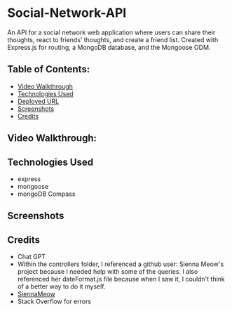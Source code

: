 # Social-Network-API
An API for a social network web application where users can share their thoughts, react to friends’ thoughts, and create a friend list. Created with Express.js for routing, a MongoDB database, and the Mongoose ODM.

## Table of Contents:
- [Video Walkthrough](video-walkthrough)
- [Technologies Used](technologies-used)
- [Deployed URL](deployed-url)
- [Screenshots](screenshots)
- [Credits](credits)

## Video Walkthrough: 

## Technologies Used
- express
- mongoose 
- mongoDB Compass 

## Screenshots

## Credits
- Chat GPT
- Within the controllers folder, I referenced a github user: Sienna Meow's project because I needed help with some of the queries. I also referenced her dateFormat.js file because when I saw it, I couldn't think of a better way to do it myself.
- [SiennaMeow](https://github.com/siennameow/social-network-API)
- Stack Overflow for errors



